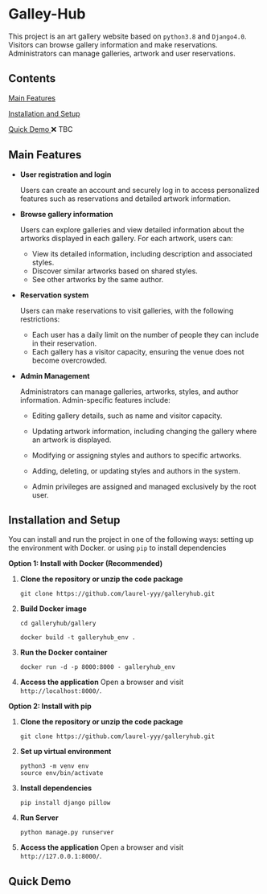 # Galley-Hub

This project is an art gallery website based on `python3.8` and `Django4.0`. Visitors can browse gallery information and make reservations.  Administrators can manage galleries, artwork and user reservations.

## Contents

[Main Features](#main-features) 

[Installation and Setup](#installation-and-setup) 

[Quick Demo ](#quick-demo) ❌ TBC  



## Main Features

- **User registration and login**

  Users can create an account and securely log in to access personalized features such as reservations and detailed artwork information.

- **Browse gallery information**

  Users can explore galleries and view detailed information about the artworks displayed in each gallery. For each artwork, users can:

  - View its detailed information, including description and associated styles.
  - Discover similar artworks based on shared styles.
  - See other artworks by the same author.

- **Reservation system**

  Users can make reservations to visit galleries, with the following restrictions:

  - Each user has a daily limit on the number of people they can include in their reservation.
  - Each gallery has a visitor capacity, ensuring the venue does not become overcrowded.

- **Admin Management**

  Administrators can manage galleries, artworks, styles, and author information. Admin-specific features include:

  - Editing gallery details, such as name and visitor capacity.

  - Updating artwork information, including changing the gallery where an artwork is displayed.

  - Modifying or assigning styles and authors to specific artworks.

  - Adding, deleting, or updating styles and authors in the system.

  - Admin privileges are assigned and managed exclusively by the root user.



## Installation and Setup

You can install and run the project in one of the following ways: setting up the environment with Docker. or using `pip` to install dependencies

**Option 1: Install with Docker (Recommended)**

1. **Clone the repository or unzip the code package**

   ```
   git clone https://github.com/laurel-yyy/galleryhub.git
   ```

2. **Build Docker image** 

   ```
   cd galleryhub/gallery
   ```

   ```
   docker build -t galleryhub_env .
   ```

3. **Run the Docker container**

   ```
   docker run -d -p 8000:8000 - galleryhub_env
   ```

4. **Access the application** Open a browser and visit `http://localhost:8000/`.



**Option 2: Install with pip**

1. **Clone the repository or unzip the code package**

   ```
   git clone https://github.com/laurel-yyy/galleryhub.git
   ```

2. **Set up virtual environment**

   ```
   python3 -m venv env
   source env/bin/activate
   ```

3. **Install dependencies**

   ```
   pip install django pillow
   ```

4. **Run Server**

   ```
   python manage.py runserver
   ```

5. **Access the application** Open a browser and visit `http://127.0.0.1:8000/`.



## Quick Demo









